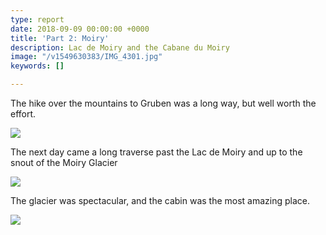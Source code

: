 ```yaml
---
type: report
date: 2018-09-09 00:00:00 +0000
title: 'Part 2: Moiry'
description: Lac de Moiry and the Cabane du Moiry
image: "/v1549630383/IMG_4301.jpg"
keywords: []

---
```

The hike over the mountains to Gruben was a long way, but well worth the effort.

![](https://res.cloudinary.com/wildernessprime/image/upload/w_800,dpr_auto/v1549633470/IMG_4374.jpg)

The next day came a long traverse past the Lac de Moiry and up to the snout of the Moiry Glacier

![](https://res.cloudinary.com/wildernessprime/image/upload/w_800,dpr_auto/v1549643721/IMG_4416.jpg)

The glacier was spectacular, and the cabin was the most amazing place.

![](https://res.cloudinary.com/wildernessprime/image/upload/w_800,dpr_auto/v1549643855/IMG_4430%20%281%29.jpg)